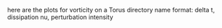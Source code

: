 here are the plots for vorticity on a Torus
directory name format: delta t, dissipation nu, perturbation intensity